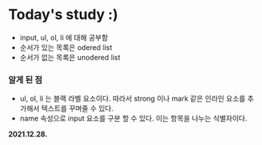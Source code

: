 # Today's study :)
- input, ul, ol, li 에 대해 공부함
- 순서가 있는 목록은 odered list   <ol></ol>
- 순서가 없는 목록은 unodered list   <ul></ul>
### 알게 된 점
- ul, ol, li 는 블랙 라벨 요소이다. 따라서 strong 이나 mark 같은 인라인 요소를 추가해서 텍스트를 꾸며줄 수 있다.
- name 속성으로 input 요소를 구분 할 수 있다. 이는 항목을 나누는 식별자이다.

**2021.12.28.**
